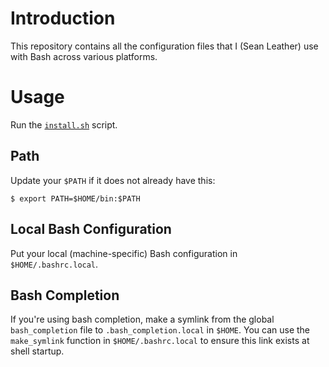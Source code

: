 # Introduction

This repository contains all the configuration files that I (Sean Leather) use
with Bash across various platforms.

# Usage

Run the [`install.sh`](./install.sh) script.

## Path

Update your `$PATH` if it does not already have this:

```
$ export PATH=$HOME/bin:$PATH
```

## Local Bash Configuration

Put your local (machine-specific) Bash configuration in `$HOME/.bashrc.local`.

## Bash Completion

If you're using bash completion, make a symlink from the global
`bash_completion` file to `.bash_completion.local` in `$HOME`. You can use the
`make_symlink` function in `$HOME/.bashrc.local` to ensure this link exists at
shell startup.

